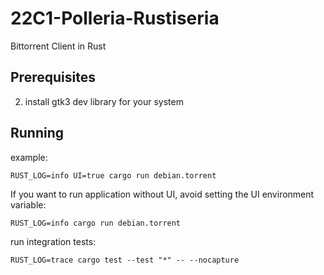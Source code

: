 # 22C1-Polleria-Rustiseria

Bittorrent Client in Rust

## Prerequisites

2. install gtk3 dev library for your system

## Running 

example:
```
RUST_LOG=info UI=true cargo run debian.torrent
```

If you want to run application without UI, avoid setting the UI environment variable:
```
RUST_LOG=info cargo run debian.torrent
```

run integration tests:
```
RUST_LOG=trace cargo test --test "*" -- --nocapture
```